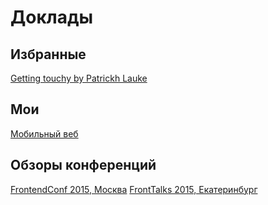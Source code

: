 # Доклады

## Избранные
[Getting touchy by Patrickh Lauke](https://patrickhlauke.github.io/getting-touchy-presentation/)

## Мои
[Мобильный веб](/pres/mobiles/?full#cover)

## Обзоры конференций
[FrontendConf 2015, Москва](/review/frontendconfmsk2015)
[FrontTalks 2015, Екатеринбург](/review/fronttalks-ekburg-2015)